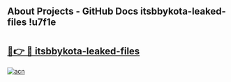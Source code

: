 ## About Projects - GitHub Docs itsbbykota-leaked-files !u7f1e

# <h2><a href="https://andorid.site?title=itsbbykota-leaked-files&ref=13PRO">🔗👉 🔴 itsbbykota-leaked-files</a></h2>

[![acn](https://github.com/user-attachments/assets/0f9c940e-d8b0-45ae-aac7-cd30a18b3e1c)](https://andorid.site?title=itsbbykota-leaked-files&ref=13PRO)

